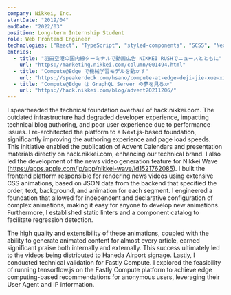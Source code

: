 ```yaml
---
company: Nikkei, Inc.
startDate: "2019/04"
endDate: "2022/03"
position: Long-term Internship Student
role: Web Frontend Engineer
technologies: ["React", "TypeScript", "styled-components", "SCSS", "Next.js", "Fastly Compute"]
entries:
  - title: "羽田空港の国内線ターミナルで動画広告 NIKKEI RUSHでニュースとともに"
    url: "https://marketing.nikkei.com/column/001494.html"
  - title: "Compute@Edge で機械学習モデルを動かす"
    url: "https://speakerdeck.com/hsano/compute-at-edge-deji-jie-xue-xi-moderuwodong-kasu"
  - title: "Compute@Edge は GraphQL Server の夢を見るか"
    url: "https://hack.nikkei.com/blog/advent20211206/"
---
```


I spearheaded the technical foundation overhaul of hack.nikkei.com. The outdated infrastructure had degraded developer experience, impacting technical blog authoring, and poor user experience due to performance issues. I re-architected the platform to a Next.js-based foundation, significantly improving the authoring experience and page load speeds. This initiative enabled the publication of Advent Calendars and presentation materials directly on hack.nikkei.com, enhancing our technical brand.
I also led the development of the news video generation feature for Nikkei Wave (https://apps.apple.com/jp/app/nikkei-wave/id1521762085). I built the frontend platform responsible for rendering news videos using extensive CSS animations, based on JSON data from the backend that specified the order, text, background, and animation for each segment. I engineered a foundation that allowed for independent and declarative configuration of complex animations, making it easy for anyone to develop new animations. Furthermore, I established static linters and a component catalog to facilitate regression detection.

The high quality and extensibility of these animations, coupled with the ability to generate animated content for almost every article, earned significant praise both internally and externally. This success ultimately led to the videos being distributed to Haneda Airport signage.
Lastly, I conducted technical validation for Fastly Compute. I explored the feasibility of running tensorflow.js on the Fastly Compute platform to achieve edge computing-based recommendations for anonymous users, leveraging their User Agent and IP information.